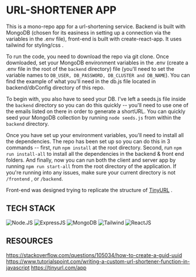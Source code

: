 # URL-SHORTENER APP
This is a mono-repo app for a url-shortening service. Backend is built with MongoDB (chosen for its easiness in setting up a connection via the variables in the .env file), front-end is built with create-react-app. It uses tailwind for styling/css .

To run the code, you need to download the repo via git clone. Once downloaded, set your MongoDB environment variables in the .env (create a .env file in the root of the ```backend``` directory) file (you'll need to set the variable names to ```DB_USER, DB_PASSWORD, DB_CLUSTER and DB_NAME```). You can find the example of what you'll need in the db.js file located in backend/dbConfig directory of this repo.

To begin with, you also have to seed your DB. I've left a seeds.js file inside the ```backend``` directory so you can do this quickly -- you'll need to use one of the emails listed on there in order to generate a shortURL. You can quickly seed your MongoDB collection by running ```node seeds.js``` from within the ```backend``` directory.

Once you have set up your environment variables, you'll need to install all the dependencies. The repo has been set up so you can do this in 3 commands -- first, run ```npm install``` at the root directory. Second, run ```npm run install-all``` to install all the dependencies in the backend & front end folders. And finally, now you can run both the client and server app by running ```npm run start-all``` from the root directory of the application. If you're running into any issues, make sure your current directory is not ```/frontend``` , or ```/backend```.

Front-end was designed trying to replicate the structure of [TinyURL](https://tinyurl.com/app) .
## TECH STACK
![Node.JS](https://img.shields.io/badge/-Node.js-black?style=round-square&logo=node.js&logoColor=green) ![ExpressJS](https://img.shields.io/badge/-Express-black?style=round-square&logo=express&logoColor=white) ![MongoDB](https://img.shields.io/badge/-MongoDB-black?style=round-square&logo=mongodb&logoColor=green) ![Tailwind](https://img.shields.io/badge/-Tailwind-black?style=round-square&logo=tailwindcss&logoColor=blue) ![ReactJS](https://img.shields.io/badge/-ReactJs-000000?logo=react) 

## RESOURCES
https://stackoverflow.com/questions/105034/how-to-create-a-guid-uuid
https://www.tutorialspoint.com/writing-a-custom-url-shortener-function-in-javascript
https://tinyurl.com/app